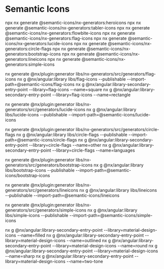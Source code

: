 # Semantic Icons

npx nx generate @semantic-icons/nx-generators:heroicons
npx nx generate @semantic-icons/nx-generators:tabler-icons
npx nx generate @semantic-icons/nx-generators:flowbite-icons
npx nx generate @semantic-icons/nx-generators:flag-icons
npx nx generate @semantic-icons/nx-generators:lucide-icons
npx nx generate @semantic-icons/nx-generators:circle-flags
npx nx generate @semantic-icons/nx-generators:bootstrap-icons
npx nx generate @semantic-icons/nx-generators:lineicons
npx nx generate @semantic-icons/nx-generators:simple-icons

nx generate @nx/plugin:generator libs/nx-generators/src/generators/flag-icons
nx g @nx/angular:library libs/flag-icons --publishable --import-path=@semantic-icons/flag-icons
nx g @nx/angular:library-secondary-entry-point --library=flag-icons --name=square
nx g @nx/angular:library-secondary-entry-point --library=flag-icons --name=rectangle

nx generate @nx/plugin:generator libs/nx-generators/src/generators/lucide-icons
nx g @nx/angular:library libs/lucide-icons --publishable --import-path=@semantic-icons/lucide-icons

nx generate @nx/plugin:generator libs/nx-generators/src/generators/circle-flags
nx g @nx/angular:library libs/circle-flags --publishable --import-path=@semantic-icons/circle-flags
nx g @nx/angular:library-secondary-entry-point --library=circle-flags --name=other
nx g @nx/angular:library-secondary-entry-point --library=circle-flags --name=languages

nx generate @nx/plugin:generator libs/nx-generators/src/generators/bootstrap-icons
nx g @nx/angular:library libs/bootstrap-icons --publishable --import-path=@semantic-icons/bootstrap-icons

nx generate @nx/plugin:generator libs/nx-generators/src/generators/lineicons
nx g @nx/angular:library libs/lineicons --publishable --import-path=@semantic-icons/lineicons

nx generate @nx/plugin:generator libs/nx-generators/src/generators/simple-icons
nx g @nx/angular:library libs/simple-icons --publishable --import-path=@semantic-icons/simple-icons

nx g @nx/angular:library-secondary-entry-point --library=material-design-icons --name=filled
nx g @nx/angular:library-secondary-entry-point --library=material-design-icons --name=outlined
nx g @nx/angular:library-secondary-entry-point --library=material-design-icons --name=round
nx g @nx/angular:library-secondary-entry-point --library=material-design-icons --name=sharp
nx g @nx/angular:library-secondary-entry-point --library=material-design-icons --name=two-tone
